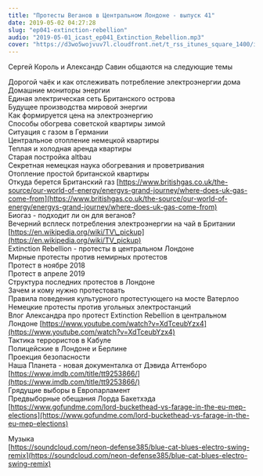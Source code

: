 ```yaml
---
title: "Протесты Веганов в Центральном Лондоне - выпуск 41"
date: 2019-05-02 04:27:28
slug: "ep041-extinction-rebellion"
audio: "2019-05-01_icast_ep041_Extinction_Rebellion.mp3"
cover: "https://d3wo5wojvuv7l.cloudfront.net/t_rss_itunes_square_1400/images.spreaker.com/original/d20daaa729fc8cae11f6717f5c961b50.jpg"
---
```

Сергей Король и Александр Савин общаются на следующие темы  
  
Дорогой чаёк и как отслеживать потребление электроэнергии дома  
Домашние мониторы энергии  
Единая электрическая сеть Британского острова  
Будущее производства мировой энергии  
Как формируется цена на электроэнергию  
Способы обогрева советской квартиры зимой  
Ситуация с газом в Германии  
Центральное отопление немецкой квартиры  
Теплая и холодная аренда квартиры  
Старая постройка altbau  
Секретная немецкая наука обогревания и проветривания  
Отопление простой британской квартиры  
Откуда берется Британский газ [https://www.britishgas.co.uk/the-source/our-world-of-energy/energys-grand-journey/where-does-uk-gas-come-from](https://www.britishgas.co.uk/the-source/our-world-of-energy/energys-grand-journey/where-does-uk-gas-come-from)  
Биогаз - подходит ли он для веганов?  
Вечерний всплеск потребления электроэнергии на чай в Британии [https://en.wikipedia.org/wiki/TV\_pickup](https://en.wikipedia.org/wiki/TV_pickup)  
Extinction Rebellion - протесты в центральном Лондоне  
Мирные протесты против немирных протестов  
Протест в ноябре 2018  
Протест в апреле 2019  
Структура последних протестов в Лондоне  
Зачем и кому нужно протестовать  
Правила поведения культурного протестующего на мосте Ватерлоо  
Немецкие протесты против угольных электростанций  
Влог Александра про протест Extinction Rebellion в центральном Лондоне [https://www.youtube.com/watch?v=XdTceubYzx4](https://www.youtube.com/watch?v=XdTceubYzx4)  
Тактика террористов в Кабуле  
Полицейские в Лондоне и Берлине  
Проекция безопасности  
Наша Планета - новая документалка от Дэвида Аттенборо [https://www.imdb.com/title/tt9253866/](https://www.imdb.com/title/tt9253866/)  
Грядущие выборы в Европарламент  
Предвыборные обещания Лорда Бакетхэда [https://www.gofundme.com/lord-buckethead-vs-farage-in-the-eu-mep-elections](https://www.gofundme.com/lord-buckethead-vs-farage-in-the-eu-mep-elections)  
  
Музыка  
[https://soundcloud.com/neon-defense385/blue-cat-blues-electro-swing-remix](https://soundcloud.com/neon-defense385/blue-cat-blues-electro-swing-remix)
